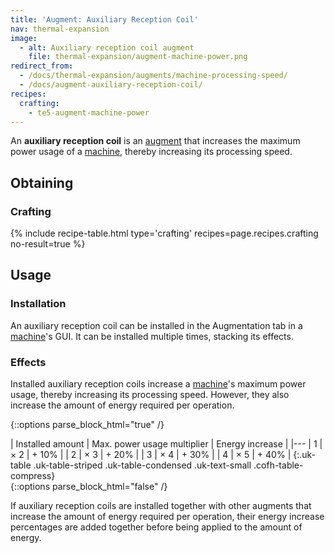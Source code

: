 ```yaml
---
title: 'Augment: Auxiliary Reception Coil'
nav: thermal-expansion
image:
  - alt: Auxiliary reception coil augment
    file: thermal-expansion/augment-machine-power.png
redirect_from:
  - /docs/thermal-expansion/augments/machine-processing-speed/
  - /docs/augment-auxiliary-reception-coil/
recipes:
  crafting:
    - te5-augment-machine-power
---
```


An **auxiliary reception coil** is an [augment](/docs/thermal-expansion/augments/) that increases
the maximum power usage of a [machine](/docs/thermal-expansion/machines/), thereby increasing its
processing speed.


Obtaining
---------

### Crafting
{% include recipe-table.html type='crafting' recipes=page.recipes.crafting no-result=true %}


Usage
-----

### Installation
An auxiliary reception coil can be installed in the Augmentation tab in a
[machine](/docs/thermal-expansion/machines/)'s GUI. It can be installed multiple times, stacking
its effects.

### Effects
Installed auxiliary reception coils increase a [machine](/docs/thermal-expansion/machines/)'s
maximum power usage, thereby increasing its processing speed. However, they also
increase the amount of energy required per operation.

{::options parse_block_html="true" /}
<div class="uk-overflow-container">
| Installed amount | Max. power usage multiplier | Energy increase |
|---
| 1 | × 2 | + 10% |
| 2 | × 3 | + 20% |
| 3 | × 4 | + 30% |
| 4 | × 5 | + 40% |
{:.uk-table .uk-table-striped .uk-table-condensed .uk-text-small .cofh-table-compress}
</div>
{::options parse_block_html="false" /}

If auxiliary reception coils are installed together with other augments that
increase the amount of energy required per operation, their energy increase
percentages are added together before being applied to the amount of energy.
